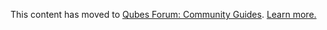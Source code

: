 This content has moved to [Qubes Forum: Community Guides](https://forum.qubes-os.org/t/blackarch-templatevm/19010). [Learn more.](https://forum.qubes-os.org/t/announcement-qubes-community-project-has-been-migrated-to-the-forum/20367/)
